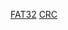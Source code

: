[FAT32](https://github.com/blahlt/notes/wiki/FAT32)
[CRC](https://github.com/blahlt/notes/wiki/CRC)
